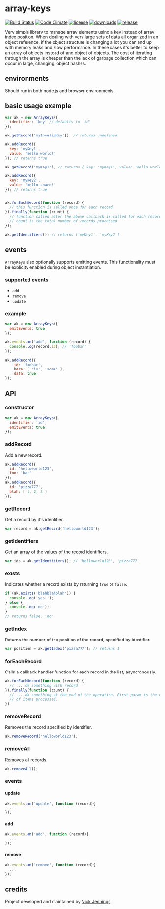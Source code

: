 # array-keys

[![Build Status](http://img.shields.io/travis/silverbucket/array-keys.svg?style=flat)](http://travis-ci.org/silverbucket/array-keys)
[![Code Climate](http://img.shields.io/codeclimate/github/silverbucket/array-keys.svg?style=flat)](https://codeclimate.com/github/silverbucket/array-keys)
[![license](https://img.shields.io/npm/l/array-keys.svg?style=flat)](https://npmjs.org/package/array-keys)
[![downloads](http://img.shields.io/npm/dm/array-keys.svg?style=flat)](https://npmjs.org/package/array-keys)
[![release](http://img.shields.io/github/release/silverbucket/array-keys.svg?style=flat)](https://github.com/silverbucket/array-keys/releases)

Very simple library to manage array elements using a key instead of array index position. When dealing with very large sets of data all organized in an object reference, if the object structure is changing a lot you can end up with memory leaks and slow performance. In these cases it's better to keep an array of objects instead of and object of objects. The cost of iterating through the array is cheaper than the lack of garbage collection which can occur in large, changing, object hashes.

## environments

Should run in both node.js and browser environments.

## basic usage example

```javascript
var ak = new ArrayKeys({
  identifier: 'key' // defaults to `id`
});

ak.getRecord('myInvalidKey'}); // returns undefined

ak.addRecord({
  key: 'myKey1',
  value: 'hello world!'
}); // returns true

ak.getRecord('myKey1'); // returns { key: 'myKey1', value: 'hello world!' }

ak.addRecord({
  key: 'myKey2',
  value: 'hello space!'
}); // returns true


ak.forEachRecord(function (record) {
  // this function is called once for each record
}).finally(function (count) {
  // function called after the above callback is called for each record
  // count is the total number of records processed
});

ak.getIdentifiers(); // returns ['myKey1', 'myKey2']
```


## events

`ArrayKeys` also optionally supports emitting events. This functionality must be explicity enabled during object instantiation.

### supported events
* `add`
* `remove`
* `update`

### example

```javascript
var ak = new ArrayKeys({
  emitEvents: true
});

ak.events.on('add', function (record) {
  console.log(record.id); // 'foobar'
});

ak.addRecord({
    id: 'foobar',
    here: [ 'is', 'some' ],
    data: true
});

```

## API

### constructor

```javascript
var ak = new ArrayKeys({
  identifier: 'id',
  emitEvents: true
});
```

### addRecord
Add a new record.
```javascript
ak.addRecord({
  id: 'helloworld123',
  foo: 'bar'
});
ak.addRecord({
  id: 'pizza777',
  blah: [ 1, 2, 3 ]
});
```

### getRecord
Get a record by it's identifier.
```javascript
var record = ak.getRecord('helloworld123');
```

### getIdentifiers
Get an array of the values of the record identifiers.
```javascript
var ids = ak.getIdentifiers(); // 'helloworld123', 'pizza777'
```
### exists
Indicates whether a record exists by returning `true` or `false`.
```javascript
if (ak.exists('blahblahblah')) {
  console.log('yes!');
} else {
  console.log('no');
}
// returns false, 'no'
```

### getIndex
Returns the number of the position of the record, specified by identifier.
```javascript
var position = ak.getIndex('pizza777'); // returns 1
```

### forEachRecord
Calls a callback handler function for each record in the list, asyncronously. 
```javascript
ak.forEachRecord(function (record) {
  // ... do something with record
}).finally(function (count) {
  // ... do something at the end of the operation. First param is the number
  // of items processed.
})
```

### removeRecord
Removes the record specified by identifier.
```javascript
ak.removeRecord('helloworld123');
```

### removeAll
Removes all records.
```javascript
ak.removeAll();
```

### events

#### update
```javascript
ak.events.on('update', function (record){
  ...
});
```
#### add
```javascript
ak.events.on('add', function (record){
  ...
});
```
#### remove
```javascript
ak.events.on('remove', function (record){
  ...
});
```
## credits

Project developed and maintained by [Nick Jennings](http://github.com/silverbucket)

